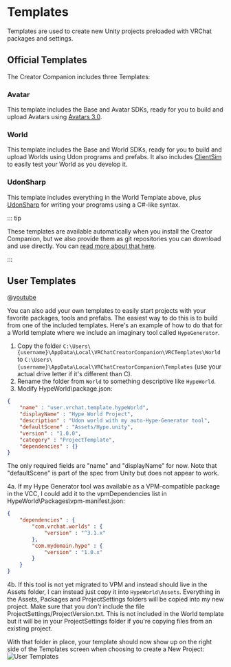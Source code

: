# Templates
Templates are used to create new Unity projects preloaded with VRChat packages and settings.

## Official Templates
The Creator Companion includes three Templates:

### Avatar
This template includes the Base and Avatar SDKs, ready for you to build and upload Avatars using [Avatars 3.0](https://docs.vrchat.com/docs/avatars-30).

### World
This template includes the Base and World SDKs, ready for you to build and upload Worlds using Udon programs and prefabs. It also includes [ClientSim](https://clientsim.docs.vrchat.com/) to easily test your World as you develop it.

### UdonSharp
This template includes everything in the World Template above, plus [UdonSharp](https://github.com/vrchat-community/UdonSharp) for writing your programs using a C#-like syntax.

::: tip

These templates are available automatically when you install the Creator Companion, but we also provide them as git repositories you can download and use directly.
You can [read more about that here](/vcc.docs.vrchat.com/guides/using-project-template-repos).

:::

## User Templates

@[youtube](https://www.youtube.com/watch?v=_hK7FIJ1gTU)

You can also add your own templates to easily start projects with your favorite packages, tools and prefabs. The easiest way to do this is to build from one of the included templates. Here's an example of how to do that for a World template where we include an imaginary tool called `HypeGenerator`. 

1. Copy the folder `C:\Users\{username}\AppData\Local\VRChatCreatorCompanion\VRCTemplates\World` to `C:\Users\{username}\AppData\Local\VRChatCreatorCompanion\Templates` (use your actual drive letter if it's different than C).
2. Rename the folder from `World` to something descriptive like `HypeWorld`.
3. Modify HypeWorld\package.json:

```json
{
	"name" : "user.vrchat.template.hypeWorld",
	"displayName" : "Hype World Project",
	"description" : "Udon world with my auto-Hype-Generator tool",
	"defaultScene" : "Assets/Hype.unity",
	"version" : "1.0.0",
	"category" : "ProjectTemplate",
	"dependencies" : {}
}
```
The only required fields are "name" and "displayName" for now. Note that "defaultScene" is part of the spec from Unity but does not appear to work.

4a. If my Hype Generator tool was available as a VPM-compatible package in the VCC, I could add it to the vpmDependencies list in HypeWorld\Packages\vpm-manifest.json:
```json
{
	"dependencies" : {
		"com.vrchat.worlds" : {
			"version" : "^3.1.x"
		},
		"com.mydomain.hype" : {
			"version" : "1.0.x"
		}
	}
}
```
4b. If this tool is not yet migrated to VPM and instead should live in the Assets folder, I can instead just copy it into `HypeWorld\Assets`. Everything in the Assets, Packages and ProjectSettings folders will be copied into my new project. Make sure that you *don't* include the file ProjectSettings/ProjectVersion.txt. This is not included in the World template but it will be in your ProjectSettings folder if you're copying files from an existing project.

With that folder in place, your template should now show up on the right side of the Templates screen when choosing to create a New Project:
![User Templates](/vcc.docs.vrchat.com/images/user-templates.png)
